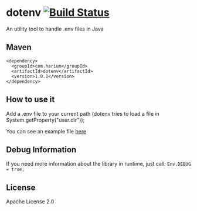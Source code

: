 # dotenv [![Build Status](https://travis-ci.org/Harium/dotenv.svg?branch=master)](https://travis-ci.org/Harium/dotenv)
An utility tool to handle .env files in Java

## Maven
```
<dependency>
  <groupId>com.harium</groupId>
  <artifactId>dotenv</artifactId>
  <version>1.0.1</version>
</dependency>
```

## How to use it
Add a .env file to your current path (dotenv tries to load a file in System.getProperty("user.dir"));

You can see an example file [here](https://raw.githubusercontent.com/Harium/dotenv/master/src/main/.env)

## Debug Information
If you need more information about the library in runtime, just call:
`Env.DEBUG = true;`

## License
Apache License 2.0
